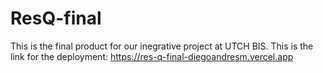 # ResQ-final
This is the final product for our inegrative project at UTCH BIS.
This is the link for the deployment: https://res-q-final-diegoandresm.vercel.app
